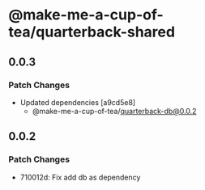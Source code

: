 # @make-me-a-cup-of-tea/quarterback-shared

## 0.0.3

### Patch Changes

- Updated dependencies [a9cd5e8]
  - @make-me-a-cup-of-tea/quarterback-db@0.0.2

## 0.0.2

### Patch Changes

- 710012d: Fix add db as dependency
